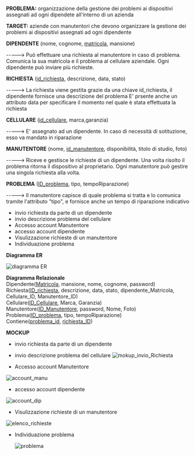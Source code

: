 **PROBLEMA:**
organizzazione della gestione dei problemi ai dispositivi assegnati ad ogni dipendete all'interno di un azienda 

**TARGET:**
aziende con manutentori  che devono organizzare la gestione dei problemi ai dispositivi assegnati ad ogni dipendente


**DIPENDENTE**
(nome, cognome, <ins>matricola</ins>, mansione)

-----> Può effettuare una richiesta al manutentore in caso di problema.
       Comunica la sua matricola e  il problema al cellulare aziendale.
       Ogni dipendente può inviare più richieste.
       
**RICHIESTA**
(<ins>id_richiesta</ins>, descrizione, data, stato)

-----> La richiesta viene gestita grazie da una chiave id_richiesta, il dipendente fornisce una descrizione del problema 
       E' prsente anche un attributo data per specificare il momento nel quale è stata effettuata la richiesta
       
**CELLULARE**
(<ins>id_cellulare</ins>, marca,garanzia)

----->  E' assegnato ad un dipendente. In caso di necessità di sotituzione, esso va mandato in riparazione

**MANUTENTORE**
(nome, <ins>id_manutentore</ins>, disponibilità, titolo di studio, foto)

----->  Riceve e gestisce le richieste di un dipendente. Una volta risolto il problema ritorna il dispositivo al proprietario.
        Ogni manutentore può gestire una singola richiesta alla volta.

**PROBLEMA**
(<ins>ID_problema</ins>, tipo, tempoRiparazione)

-----> Il manutentore capisce di quale problema si tratta e lo comunica tramite l'attributo "tipo", e fornisce anche un tempo di riparazione 
       indicativo

- invio richiesta da parte di un dipendente
- invio descrizione problema del cellulare
- Accesso account Manutentore
- accesso account dipendente
- Visulizzazione richieste di un manutentore
- Individuazione problema


**Diagramma ER**

![diagramma ER](https://github.com/ObertiFabio/assistenzaTelefoni/assets/101709153/5fecf8ee-9ec5-4c93-8cbb-7a7b5dcf0a3a)


**Diagramma Relazionale**<br>
Dipendente(<ins>Matricola</ins>, mansione, nome, cognome, password)<br>
Richiesta(<ins>ID_richiesta</ins>, descrizione, data, stato, dipendente_Matricola, Cellulare_ID, Manutentore_ID)<br>
Cellulare(<ins>ID_Cellulare</ins>, Marca, Garanzia)<br>
Manutentore(<ins>ID_Manutentore</ins>, password, Nome, Foto)<br>
Problema(<ins>ID_problema</ins>, tipo, tempoRiparazione)<br>
Contiene(<ins>problema_id</ins>, <ins>richiesta_ID</ins>)<br>


**MOCKUP**
- invio richiesta da parte di un dipendente
- invio descrizione problema del cellulare
![mokup_invio_Richiesta](https://github.com/ObertiFabio/assistenzaTelefoni/assets/101709153/a5df0d14-0248-44ca-b59d-085c61040692)

- Accesso account Manutentore

![account_manu](https://github.com/ObertiFabio/assistenzaTelefoni/assets/101709153/eba1c1b1-f396-44f4-8528-e8cef579c067)

- accesso account dipendente
  
![account_dip](https://github.com/ObertiFabio/assistenzaTelefoni/assets/101709153/61fe4b1b-7bdb-48ad-a124-bea73aaf2b6a)


- Visulizzazione richieste di un manutentore
 
![elenco_richieste](https://github.com/ObertiFabio/assistenzaTelefoni/assets/101709153/0c5f0d5e-0ae0-4473-9627-05907aa9e3f7)


- Individuazione problema

  ![problema](https://github.com/ObertiFabio/assistenzaTelefoni/assets/101709153/cf5917b3-aa9c-4bc1-9667-c18c2bfbf260)

